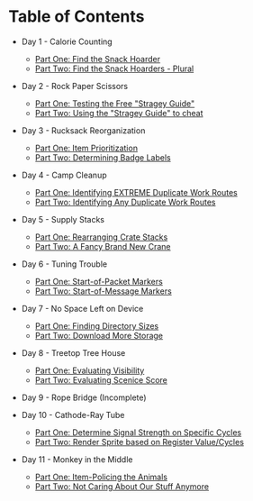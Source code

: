 # Table of Contents
  * Day 1 - Calorie Counting
    - [Part One: Find the Snack Hoarder](Day%2001/p1a.rb)
    - [Part Two: Find the Snack Hoarders - Plural](Day%2001/p1b.rb)

  * Day 2 - Rock Paper Scissors
    - [Part One: Testing the Free "Stragey Guide"](Day%2002/p2a.rb)
    - [Part Two: Using the "Stragey Guide" to cheat](Day%2002/p2b.rb)

  * Day 3 - Rucksack Reorganization
    - [Part One: Item Prioritization](Day%2003/p3a.rb)
    - [Part Two: Determining Badge Labels](Day%2003/p3b.rb)

  * Day 4 - Camp Cleanup
    - [Part One: Identifying EXTREME Duplicate Work Routes](Day%2004/p4a.rb)
    - [Part Two: Identifying Any Duplicate Work Routes](Day%2004/p4b.rb)

  * Day 5 - Supply Stacks
    - [Part One: Rearranging Crate Stacks](Day%2005/p5a.rb)
    - [Part Two: A Fancy Brand New Crane](Day%2005/p5b.rb)

  * Day 6 - Tuning Trouble
    - [Part One: Start-of-Packet Markers](Day%2006/p6a.rb)
    - [Part Two: Start-of-Message Markers](Day%2006/p6b.rb)

  * Day 7 - No Space Left on Device
    - [Part One: Finding Directory Sizes](Day%2007/p7a.rb)
    - [Part Two: Download More Storage](Day%2007/p7b.rb)

  * Day 8 - Treetop Tree House
    - [Part One: Evaluating Visibility](Day%2008/p8a.rb)
    - [Part Two: Evaluating Scenice Score](Day%2008/p8b.rb)

  * Day 9 - Rope Bridge (Incomplete)

  * Day 10 - Cathode-Ray Tube
    - [Part One: Determine Signal Strength on Specific Cycles](Day%2010/p10a.rb)
    - [Part Two: Render Sprite based on Register Value/Cycles](Day%2010/p10b.rb)

  * Day 11 - Monkey in the Middle
    - [Part One: Item-Policing the Animals](Day%2011/p11a.rb)
    - [Part Two: Not Caring About Our Stuff Anymore](Day%2011/p11b.rb)